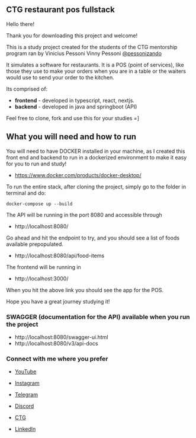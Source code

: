 ## CTG restaurant pos fullstack

Hello there!

Thank you for downloading this project and welcome!

This is a study project created for the students of the CTG mentorship program ran by Vinicius Pessoni Vinny Pessoni [@pessonizando](https://www.youtube.com/watch?v=NnamjfPYuiY&list=PLEqTHftpM91OQfx9XfmcXTjmypQTDB9qI)

It simulates a software for restaurants. It is a POS (point of services), 
like those they use to make your orders when you are in a table
or the waiters would use to send your order to the kitchen.

Its comprised of:
* **frontend** - developed in typescript, react, nextjs. 
* **backend** - developed in java and springboot (API)

Feel free to clone, fork and use this for your studies =]

## What you will need and how to run

You will need to have DOCKER installed in your machine,
as I created this front end and backend to run in a dockerized environment to make it easy for you to run and study!


* https://www.docker.com/products/docker-desktop/

To run the entire stack, after cloning the project, simply go to the folder in terminal and do:
```plaintext
docker-compose up --build
```

The API will be running in the port 8080 and accessible through

* http://localhost:8080/

Go ahead and hit the endpoint to try, and you should see a list of foods available prepopulated. 

* http://localhost:8080/api/food-items

The frontend will be running in 
    
* http://localhost:3000/

When you hit the above link you should see the app for the POS. 

Hope you have a great journey studying it!

### SWAGGER (documentation for the API) available when you run the project

* http://localhost:8080/swagger-ui.html
* http://localhost:8080/v3/api-docs

### Connect with me where you prefer

* [YouTube]( https://www.youtube.com/c/pessonizando)

* [Instagram](https://www.instagram.com/pessonizando)

* [Telegram](https://t.me/pessonizando)
 
* [Discord](https://discord.gg/yWX8MsCEKe)
 
* [CTG](https://ctg.viniciuspessoni.com)

* [LinkedIn](https://www.linkedin.com/in/viniciuspessoni/) 